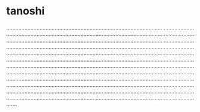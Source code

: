 # tanoshi
.......................................................................................................................................................................................................................................................................................................................................................................................................................................................................................................................................................................................................................................................................................................................................................................................................................................................................................................................................................................................................................................................................................................................................................................................................................................................................................................................................................................................................................................................................................................................................................